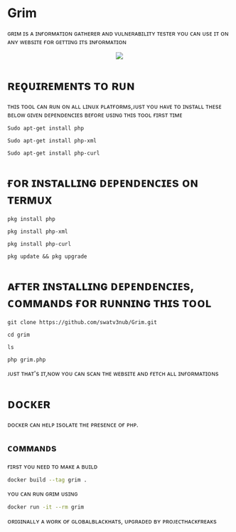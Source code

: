 # Grim

ɢʀɪᴍ ɪs ᴀ ɪɴғᴏʀᴍᴀᴛɪᴏɴ ɢᴀᴛʜᴇʀᴇʀ ᴀɴᴅ ᴠᴜʟɴᴇʀᴀʙɪʟɪᴛʏ ᴛᴇsᴛᴇʀ ʏᴏᴜ ᴄᴀɴ ᴜsᴇ ɪᴛ ᴏɴ ᴀɴʏ ᴡᴇʙsɪᴛᴇ ғᴏʀ ɢᴇᴛᴛɪɴɢ ɪᴛs ɪɴғᴏʀᴍᴀᴛɪᴏɴ




<p align="center">
	<img src="https://telegra.ph/file/931328457daa5e6e45ef3.jpg">
</p>


# ʀᴇǫᴜɪʀᴇᴍᴇɴᴛs ᴛᴏ ʀᴜɴ

ᴛʜɪs ᴛᴏᴏʟ ᴄᴀɴ ʀᴜɴ ᴏɴ ᴀʟʟ ʟɪɴᴜx ᴘʟᴀᴛғᴏʀᴍs,ᴊᴜsᴛ ʏᴏᴜ ʜᴀᴠᴇ ᴛᴏ ɪɴsᴛᴀʟʟ ᴛʜᴇsᴇ ʙᴇʟᴏᴡ ɢɪᴠᴇɴ ᴅᴇᴘᴇɴᴅᴇɴᴄɪᴇs ʙᴇғᴏʀᴇ ᴜsɪɴɢ ᴛʜɪs ᴛᴏᴏʟ ғɪʀsᴛ ᴛɪᴍᴇ
```
Sudo apt-get install php

Sudo apt-get install php-xml

Sudo apt-get install php-curl
```

# ғᴏʀ ɪɴsᴛᴀʟʟɪɴɢ ᴅᴇᴘᴇɴᴅᴇɴᴄɪᴇs ᴏɴ ᴛᴇʀᴍᴜx

```
pkg install php

pkg install php-xml

pkg install php-curl

pkg update && pkg upgrade
```


# ᴀғᴛᴇʀ ɪɴsᴛᴀʟʟɪɴɢ ᴅᴇᴘᴇɴᴅᴇɴᴄɪᴇs, ᴄᴏᴍᴍᴀɴᴅs ғᴏʀ ʀᴜɴɴɪɴɢ ᴛʜɪs ᴛᴏᴏʟ

```
git clone https://github.com/swatv3nub/Grim.git
```
```
cd grim
```
```
ls
```
```
php grim.php
```

ᴊᴜsᴛ ᴛʜᴀᴛ's ɪᴛ,ɴᴏᴡ ʏᴏᴜ ᴄᴀɴ sᴄᴀɴ ᴛʜᴇ ᴡᴇʙsɪᴛᴇ ᴀɴᴅ ғᴇᴛᴄʜ ᴀʟʟ ɪɴғᴏʀᴍᴀᴛɪᴏɴs


# ᴅᴏᴄᴋᴇʀ
ᴅᴏᴄᴋᴇʀ ᴄᴀɴ ʜᴇʟᴘ ɪsᴏʟᴀᴛᴇ ᴛʜᴇ ᴘʀᴇsᴇɴᴄᴇ ᴏғ ᴘʜᴘ.

## ᴄᴏᴍᴍᴀɴᴅs

ғɪʀsᴛ ʏᴏᴜ ɴᴇᴇᴅ ᴛᴏ ᴍᴀᴋᴇ ᴀ ʙᴜɪʟᴅ
```bash
docker build --tag grim .
```

ʏᴏᴜ ᴄᴀɴ ʀᴜɴ ɢʀɪᴍ ᴜsɪɴɢ
```bash
docker run -it --rm grim
```

ᴏʀɪɢɪɴᴀʟʟʏ ᴀ ᴡᴏʀᴋ ᴏғ ɢʟᴏʙᴀʟʙʟᴀᴄᴋʜᴀᴛs, ᴜᴘɢʀᴀᴅᴇᴅ ʙʏ ᴘʀᴏᴊᴇᴄᴛʜᴀᴄᴋғʀᴇᴀᴋs
